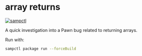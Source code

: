 # array returns

[![sampctl](https://shields.southcla.ws/badge/sampctl-pawn--string--returns-2f2f2f.svg?style=for-the-badge)](https://github.com/Southclaws/pawn-string-returns)

A quick investigation into a Pawn bug related to returning arrays.

Run with:

```bash
sampctl package run --forceBuild
```
